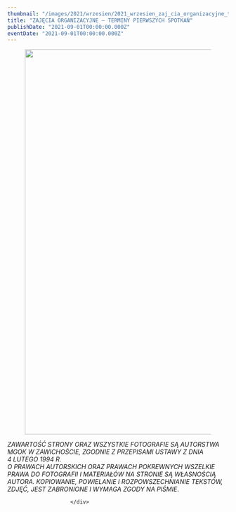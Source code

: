 ```yaml
---
thumbnail: "/images/2021/wrzesien/2021_wrzesien_zaj_cia_organizacyjne_terminy_pierwszych_spotka_2021_09_zaj_cia_organizacyjne_terminy_pierwszych_spotka_pl1.jpg"
title: "ZAJĘCIA ORGANIZACYJNE – TERMINY PIERWSZYCH SPOTKAŃ"
publishDate: "2021-09-01T00:00:00.000Z"
eventDate: "2021-09-01T00:00:00.000Z"
---
```


<div class="entry-content">
							
							
<figure class="wp-block-image size-full"><a href="http://mgok-zawichost.pl/wp-content/uploads/2021/10/pl1.jpg"><img fetchpriority="high" decoding="async" width="800" height="877" src="/images/2021/wrzesien/2021_wrzesien_zaj_cia_organizacyjne_terminy_pierwszych_spotka_2021_09_zaj_cia_organizacyjne_terminy_pierwszych_spotka_pl1.jpg" alt="" class="wp-image-8203" srcset="/images/2021/wrzesien/2021_wrzesien_zaj_cia_organizacyjne_terminy_pierwszych_spotka_2021_09_zaj_cia_organizacyjne_terminy_pierwszych_spotka_pl1.jpg 800w, /images/2021/wrzesien/pl1-274x300.jpg 274w, /images/2021/wrzesien/pl1-768x842.jpg 768w" sizes="(max-width: 800px) 100vw, 800px"></a></figure>



<p><em>ZAWARTOŚĆ STRONY ORAZ WSZYSTKIE FOTOGRAFIE SĄ AUTORSTWA MGOK W ZAWICHOŚCIE, ZGODNIE Z PRZEPISAMI USTAWY Z DNIA&nbsp;</em><br><em>4 LUTEGO 1994 R.<br>O PRAWACH AUTORSKICH ORAZ PRAWACH POKREWNYCH WSZELKIE PRAWA DO FOTOGRAFII I MATERIAŁÓW NA STRONIE SĄ WŁASNOŚCIĄ AUTORA. KOPIOWANIE, POWIELANIE I ROZPOWSZECHNIANIE TEKSTÓW, ZDJĘĆ, JEST ZABRONIONE I WYMAGA ZGODY NA PIŚMIE</em>.</p>
						
						</div>

